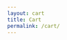 ```yaml
---
layout: cart
title: Cart
permalink: /cart/
---
```


<!DOCTYPE html>
<html lang="en">
<head>

</head>
<body>

</body>
</html>
